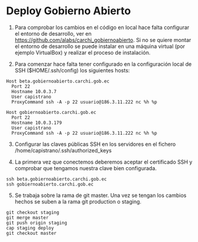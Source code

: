 
# Deploy Gobierno Abierto

1. Para comprobar los cambios en el código en local hace falta configurar 
el entorno de desarrollo, ver en https://github.com/alabs/carchi_gobiernoabierto.
Si no se quiere montar el entorno de desarrollo se puede instalar en una 
máquina virtual (por ejemplo VirtualBox) y realizar el proceso de instalación. 

2. Para comenzar hace falta tener configurado en la configuración local 
de SSH ($HOME/.ssh/config) los siguientes hosts: 

```
Host beta.gobiernoabierto.carchi.gob.ec
  Port 22
  Hostname 10.0.3.7
  User capistrano
  ProxyCommand ssh -A -p 22 usuario@186.3.11.222 nc %h %p

Host gobiernoabierto.carchi.gob.ec
  Port 22
  Hostname 10.0.3.179
  User capistrano
  ProxyCommand ssh -A -p 22 usuario@186.3.11.222 nc %h %p
```

3. Configurar las claves públicas SSH en los servidores en el fichero 
/home/capistrano/.ssh/authorized_keys

4. La primera vez que conectemos deberemos aceptar el certificado SSH y comprobar 
que tengamos nuestra clave bien configurada. 

```
ssh beta.gobiernoabierto.carchi.gob.ec
ssh gobiernoabierto.carchi.gob.ec
```

5. Se trabaja sobre la rama de git master. Una vez se tengan los cambios hechos se suben 
a la rama git production o staging.

```
git checkout staging 
git merge master 
git push origin staging
cap staging deploy
git checkout master
```
